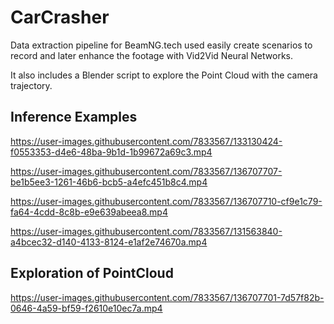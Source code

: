 
# CarCrasher
Data extraction pipeline for BeamNG.tech used easily create scenarios to record and later enhance the footage with  Vid2Vid Neural Networks.

It also includes a Blender script to explore the Point Cloud with the camera trajectory. 





## Inference Examples

https://user-images.githubusercontent.com/7833567/133130424-f0553353-d4e6-48ba-9b1d-1b99672a69c3.mp4


https://user-images.githubusercontent.com/7833567/136707707-be1b5ee3-1261-46b6-bcb5-a4efc451b8c4.mp4




https://user-images.githubusercontent.com/7833567/136707710-cf9e1c79-fa64-4cdd-8c8b-e9e639abeea8.mp4



https://user-images.githubusercontent.com/7833567/131563840-a4bcec32-d140-4133-8124-e1af2e74670a.mp4



## Exploration of PointCloud



https://user-images.githubusercontent.com/7833567/136707701-7d57f82b-0646-4a59-bf59-f2610e10ec7a.mp4


